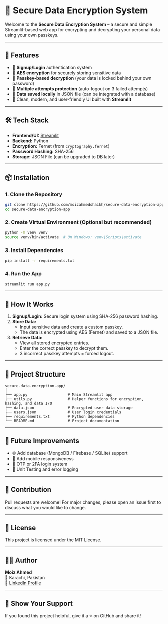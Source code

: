 
# 🔐 Secure Data Encryption System

Welcome to the **Secure Data Encryption System** – a secure and simple Streamlit-based web app for encrypting and decrypting your personal data using your own passkeys.

---

## 🚀 Features

- 📝 **Signup/Login** authentication system
- 🔐 **AES encryption** for securely storing sensitive data
- 🔑 **Passkey-based decryption** (your data is locked behind your own password)
- 🔄 **Multiple attempts protection** (auto-logout on 3 failed attempts)
- 📁 **Data saved locally** in JSON file (can be integrated with a database)
- 🎨 Clean, modern, and user-friendly UI built with **Streamlit**

---

## 🛠️ Tech Stack

- **Frontend/UI:** [Streamlit](https://streamlit.io/)
- **Backend:** Python
- **Encryption:** Fernet (from `cryptography.fernet`)
- **Password Hashing:** SHA-256
- **Storage:** JSON File (can be upgraded to DB later)

---

## 📦 Installation

### 1. Clone the Repository

```bash
git clone https://github.com/moizahmedshaikh/secure-data-encryption-app.git
cd secure-data-encryption-app
```

### 2. Create Virtual Environment (Optional but recommended)

```bash
python -m venv venv
source venv/bin/activate  # On Windows: venv\Scripts\activate
```

### 3. Install Dependencies

```bash
pip install -r requirements.txt
```

### 4. Run the App

```bash
streamlit run app.py
```

---

## 🔐 How It Works

1. **Signup/Login:** Secure login system using SHA-256 password hashing.
2. **Store Data:**
   - Input sensitive data and create a custom passkey.
   - The data is encrypted using AES (Fernet) and saved to a JSON file.
3. **Retrieve Data:**
   - View all stored encrypted entries.
   - Enter the correct passkey to decrypt them.
   - 3 incorrect passkey attempts = forced logout.

---

## 📁 Project Structure

```
secure-data-encryption-app/
│
├── app.py                  # Main Streamlit app
├── utils.py                # Helper functions for encryption, hashing, and data I/O
├── data.json               # Encrypted user data storage
├── users.json              # User login credentials
├── requirements.txt        # Python dependencies
└── README.md               # Project documentation
```

---

## 🧠 Future Improvements

- 🌐 Add database (MongoDB / Firebase / SQLite) support
- 📲 Add mobile responsiveness
- 🔐 OTP or 2FA login system
- 🧪 Unit Testing and error logging

---

## 🤝 Contribution

Pull requests are welcome! For major changes, please open an issue first to discuss what you would like to change.

---

## 📜 License

This project is licensed under the MIT License.

---

## 🧑‍💻 Author

**Moiz Ahmed**  
📍 Karachi, Pakistan  
🔗 [LinkedIn Profile](https://www.linkedin.com/in/moiz-ahmed-6516b728a/)

---

## 🌟 Show Your Support

If you found this project helpful, give it a ⭐ on GitHub and share it!
